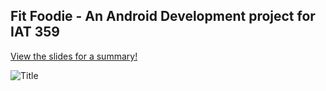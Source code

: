 ## Fit Foodie - An Android Development project for IAT 359

<a href="https://www.figma.com/proto/Rw09p83jSEkTdLeaNLrt18/IAT359-stuff?page-id=76%3A66&type=design&node-id=76-67&viewport=3238%2C187%2C0.4&t=GXYYcQq2BZ6KTM6L-1&scaling=contain&mode=design" target="_blank">View the slides for a summary!</a>

![Title](https://i.imgur.com/G4VlrWB.png)


